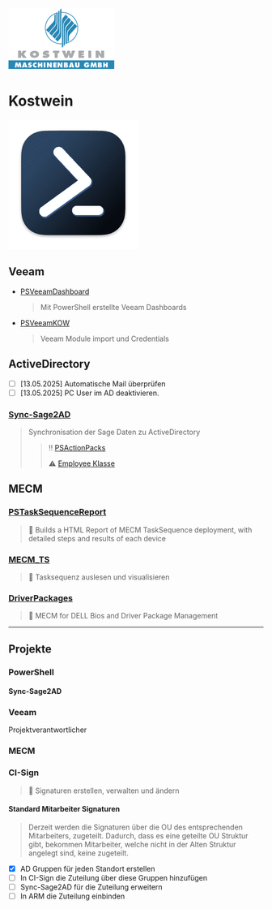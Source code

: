 ![logo](images/Kostwein_Maschinenbau.png)

# Kostwein

![logo](/images/PowerShell.png ':size=5%')

## Veeam

- [PSVeeamDashboard](<https://github.com/KOWThamielis/KOWVeeamDashboard>)
  > Mit PowerShell erstellte Veeam Dashboards
- [PSVeeamKOW](<https://github.com/Thamielis/PSVeeamKOW>)
  > Veeam Module import und Credentials

## ActiveDirectory

- [ ] [13.05.2025] Automatische Mail überprüfen
- [ ] [13.05.2025] PC User im AD deaktivieren.

### [Sync-Sage2AD](<https://github.com/KOWThamielis/Sync-Sage2AD>)
  >
  > Synchronisation der Sage Daten zu ActiveDirectory
  >> :bangbang: [PSActionPacks](<https://github.com/Thamielis/PSActionPacks>)
  >>
  >> :warning: [Employee Klasse](<https://github.com/Stephanevg/PowerShellClassesSeries2/blob/master/Employee_part5.ps1>)

## MECM

### [PSTaskSequenceReport](<https://github.com/KOWThamielis/PSTaskSequenceReport)>)
  >
  > 📝 Builds a HTML Report of MECM TaskSequence deployment, with detailed steps and results of each device
  
### [MECM_TS](https://github.com/Thamielis/MECM_TS)
  >
  > 📝 Tasksequenz auslesen und visualisieren

### [DriverPackages](https://github.com/In-Pro-Org/DriverPackages)
  >
  > 📝 MECM for DELL Bios and Driver Package Management

---

## Projekte

### PowerShell

#### Sync-Sage2AD

### Veeam

  Projektverantwortlicher

### MECM

### CI-Sign
  >
  > 📝 Signaturen erstellen, verwalten und ändern

#### Standard Mitarbeiter Signaturen
  >
  > Derzeit werden die Signaturen über die OU des entsprechenden Mitarbeiters, zugeteilt.
  > Dadurch, dass es eine geteilte OU Struktur gibt, bekommen Mitarbeiter, welche nicht in der Alten
  > Struktur angelegt sind, keine zugeteilt.

- [X] AD Gruppen für jeden Standort erstellen
- [ ] In CI-Sign die Zuteilung über diese Gruppen hinzufügen
- [ ] Sync-Sage2AD für die Zuteilung erweitern
- [ ] In ARM die Zuteilung einbinden
